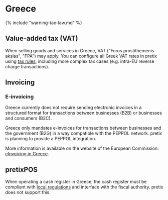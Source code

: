 # Greece

{% include "warning-tax-law.md" %}

## Value-added tax (VAT)

When selling goods and services in Greece, VAT ("Foros prostithemenis aksias", "FPA") may apply.
You can configure all Greek VAT rates in pretix using [tax rules](../../guides/taxes.md), including more complex tax cases (e.g. intra-EU reverse charge transactions).

## Invoicing

### E-invoicing

Greece currently does not require sending electronic invoices in a structured format for transactions between businesses (B2B) or businesses and consumers (B2C).

Greece only mandates e-invoices for transactions between businesses and the government (B2G) in a way compatible with the PEPPOL network.
pretix is planning to provide a PEPPOL integration.

More information is available on the website of the European Commission: [eInvoicing in Greece](https://ec.europa.eu/digital-building-blocks/sites/display/DIGITAL/eInvoicing+in+Greece).

## pretixPOS

When operating a cash register in Greece, the cash register must be compliant with [local regulations](https://www.aade.gr/en/diasyndesipos) and interface with the fiscal authority.
pretix does not support this.